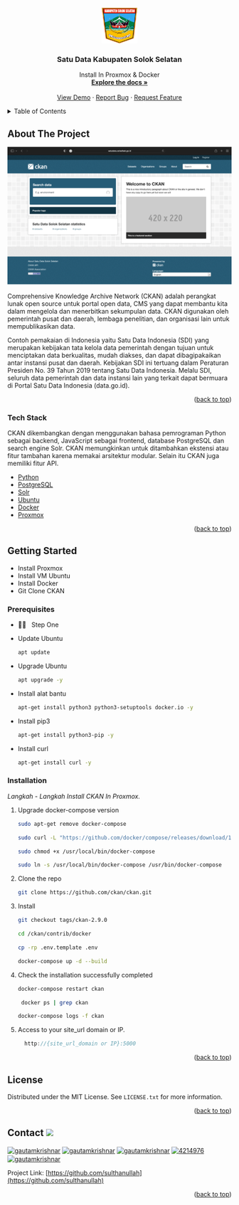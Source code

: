 <div id="top"></div>
<!--
*** Thanks for checking out the Best Sulthanullah. If you have a suggestion
*** that would make this better, please fork the repo and create a pull request
*** or simply open an issue with the tag "enhancement".
*** Don't forget to give the project a star!
*** Thanks again! Now go create something AMAZING! :D
-->


<!-- PROJECT LOGO -->
<br />
<div align="center">
  <a href="http://satudata.solselkab.go.id">
    <img src="images/Lambang_Kabupaten_Solok_Selatan.png" alt="Logo" width="80" height="80">
  </a>

  <h3 align="center">Satu Data Kabupaten Solok Selatan</h3>

  <p align="center">
    Install In Proxmox & Docker
    <br />
    <a href="#"><strong>Explore the docs »</strong></a>
    <br />
    <br />
    <a href="http://satudata.solselkab.go.id">View Demo</a>
    ·
    <a href="#">Report Bug</a>
    ·
    <a href="#">Request Feature</a>
  </p>
</div>



<!-- TABLE OF CONTENTS -->
<details>
  <summary>Table of Contents</summary>
  <ol>
    <li>
      <a href="#about-the-project">About The Project</a>
      <ul>
        <li><a href="#built-with">Built With</a></li>
      </ul>
    </li>
    <li>
      <a href="#getting-started">Getting Started</a>
      <ul>
        <li><a href="#prerequisites">Prerequisites</a></li>
        <li><a href="#installation">Installation</a></li>
      </ul>
    </li>
    <li><a href="#usage">Usage</a></li>
    <li><a href="#roadmap">Roadmap</a></li>
    <li><a href="#contributing">Contributing</a></li>
    <li><a href="#license">License</a></li>
    <li><a href="#contact">Contact</a></li>
  </ol>
</details>



<!-- ABOUT THE PROJECT -->
## About The Project

[![Product Name Screen Shot][product-screenshot]](https://satudata.solselkab.go.id)

Comprehensive Knowledge Archive Network (CKAN) adalah perangkat lunak open source untuk portal open data, CMS yang dapat membantu kita dalam mengelola dan menerbitkan sekumpulan data. CKAN digunakan oleh pemerintah pusat dan daerah, lembaga penelitian, dan organisasi lain untuk mempublikasikan data.

Contoh pemakaian di Indonesia yaitu Satu Data Indonesia (SDI) yang merupakan kebijakan tata kelola data pemerintah dengan tujuan untuk menciptakan data berkualitas, mudah diakses, dan dapat dibagipakaikan antar instansi pusat dan daerah. Kebijakan SDI ini tertuang dalam Peraturan Presiden No. 39 Tahun 2019 tentang Satu Data Indonesia. Melalu SDI, seluruh data pemerintah dan data instansi lain yang terkait dapat bermuara di Portal Satu Data Indonesia (data.go.id). 


<p align="right">(<a href="#top">back to top</a>)</p>



### Tech Stack

CKAN dikembangkan dengan menggunakan bahasa pemrograman Python sebagai backend, JavaScript sebagai frontend, database PostgreSQL dan search engine Solr. CKAN memungkinkan untuk ditambahkan ekstensi atau fitur tambahan karena memakai arsitektur modular. Selain itu CKAN juga memiliki fitur API.

* [Python](https://www.python.org/downloads/)
* [PostgreSQL](https://www.jetbrains.com/datagrip/features/?source=google&medium=cpc&campaign=15034928131&gclid=Cj0KCQiA09eQBhCxARIsAAYRiym4GpmfEQVKxJR41HXWfTV4lA1QN0q9-SPzHS1RVQN4CAPbVjqkv4EaArViEALw_wcB)
* [Solr](https://en.wikipedia.org/wiki/Apache_Solr)
* [Ubuntu](https://ubuntu.com)
* [Docker](http://docker.com)
* [Proxmox](https://www.proxmox.com/en/)

<p align="right">(<a href="#top">back to top</a>)</p>



<!-- GETTING STARTED -->
## Getting Started

* Install Proxmox
* Install VM Ubuntu
* Install Docker
* Git Clone CKAN


### Prerequisites

- 👨‍💻 &nbsp; Step One
* Update Ubuntu
  ```sh
  apt update
  ```
* Upgrade Ubuntu
  ```sh
  apt upgrade -y
  ```
* Install alat bantu 
  ```sh
  apt-get install python3 python3-setuptools docker.io -y
  ```
* Install pip3
  ```sh
  apt-get install python3-pip -y
  ```
* Install curl
  ```sh
  apt-get install curl -y
  ```
  
### Installation

_Langkah - Langkah Install CKAN In Proxmox._

1. Upgrade docker-compose version
     ```sh
   sudo apt-get remove docker-compose
   ```
      ```sh
   sudo curl -L "https://github.com/docker/compose/releases/download/1.23.2/docker-compose-$(uname -s)-$(uname -m)" -o /usr/local/bin/docker-compose
   ```
     ```sh
   sudo chmod +x /usr/local/bin/docker-compose
   ```
      ```sh
   sudo ln -s /usr/local/bin/docker-compose /usr/bin/docker-compose
   ```
2. Clone the repo
   ```sh
   git clone https://github.com/ckan/ckan.git
   ```
3. Install
   ```sh
   git checkout tags/ckan-2.9.0
   ```
      ```sh
   cd /ckan/contrib/docker
   ```
      ```sh
   cp -rp .env.template .env
   ```
      ```sh
     docker-compose up -d --build
   ```
4. Check the installation successfully completed
      ```sh
     docker-compose restart ckan
   ```
    ```sh
     docker ps | grep ckan
   ```
     ```sh
     docker-compose logs -f ckan
   ```
5. Access to your site_url domain or IP.
   ```js
     http://{site_url_domain or IP}:5000
   ```

<p align="right">(<a href="#top">back to top</a>)</p>

<!-- LICENSE -->
## License

Distributed under the MIT License. See `LICENSE.txt` for more information.

<p align="right">(<a href="#top">back to top</a>)</p>



<!-- CONTACT -->
## Contact <a href="https://www.gautamkrishnar.com/"><img src="https://media.giphy.com/media/hvRJCLFzcasrR4ia7z/giphy.gif" width="25px"></a>

<p align="left">
<a href="#" target="blank"><img align="center" src="https://cdn.jsdelivr.net/npm/simple-icons@3.0.1/icons/dev-dot-to.svg" alt="gautamkrishnar" height="30" width="40" /></a>
<a href="#" target="blank"><img align="center" src="https://raw.githubusercontent.com/rahuldkjain/github-profile-readme-generator/master/src/images/icons/Social/twitter.svg" alt="gautamkrishnar" height="30" width="40" /></a>
<a href="#" target="blank"><img align="center" src="https://raw.githubusercontent.com/rahuldkjain/github-profile-readme-generator/master/src/images/icons/Social/linked-in-alt.svg" alt="gautamkrishnar" height="30" width="40" /></a>
<a href="#" target="blank"><img align="center" src="https://raw.githubusercontent.com/rahuldkjain/github-profile-readme-generator/master/src/images/icons/Social/stack-overflow.svg" alt="4214976" height="30" width="40" /></a>
<a href="#" target="blank"><img align="center" src="https://raw.githubusercontent.com/rahuldkjain/github-profile-readme-generator/master/src/images/icons/Social/instagram.svg" alt="gautamkrishnar" height="30" width="40" /></a>

Project Link: [https://github.com/sulthanullah](https://github.com/sulthanullah)

<p align="right">(<a href="#top">back to top</a>)</p>


<!-- MARKDOWN LINKS & IMAGES -->
<!-- https://www.markdownguide.org/basic-syntax/#reference-style-links -->
[contributors-shield]: https://img.shields.io/github/contributors/othneildrew/Best-README-Template.svg?style=for-the-badge
[contributors-url]: https://github.com/othneildrew/Best-README-Template/graphs/contributors
[forks-shield]: https://img.shields.io/github/forks/othneildrew/Best-README-Template.svg?style=for-the-badge
[forks-url]: https://github.com/othneildrew/Best-README-Template/network/members
[stars-shield]: https://img.shields.io/github/stars/othneildrew/Best-README-Template.svg?style=for-the-badge
[stars-url]: https://github.com/othneildrew/Best-README-Template/stargazers
[issues-shield]: https://img.shields.io/github/issues/othneildrew/Best-README-Template.svg?style=for-the-badge
[issues-url]: https://github.com/othneildrew/Best-README-Template/issues
[license-shield]: https://img.shields.io/github/license/othneildrew/Best-README-Template.svg?style=for-the-badge
[license-url]: https://github.com/othneildrew/Best-README-Template/blob/master/LICENSE.txt
[linkedin-shield]: https://img.shields.io/badge/-LinkedIn-black.svg?style=for-the-badge&logo=linkedin&colorB=555
[linkedin-url]: https://linkedin.com/in/othneildrew
[product-screenshot]: images/screenshot.png
